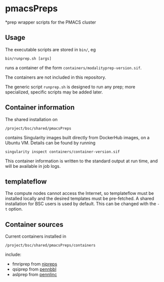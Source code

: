 # pmacsPreps
*prep wrapper scripts for the PMACS cluster

## Usage

The executable scripts are stored in `bin/`, eg

```
bin/runprep.sh [args]
```

runs a container of the form `containers/modalityprep-version.sif`.

The containers are not included in this repository.

The generic script `runprep.sh` is designed to run any prep; more specialized,
specific scripts may be added later.


## Container information

The shared installation on

```
/project/bsc/shared/pmacsPreps
```

contains Singularity images built directly from DockerHub images, on a Ubuntu VM.
Details can be found by running

```
singularity inspect containers/container-version.sif
```

This container information is written to the standard output at run time, and
will be available in job logs.


## templateflow

The compute nodes cannot access the Internet, so templateflow must be installed
locally and the desired templates must be pre-fetched. A shared installation for
BSC users is used by default. This can be changed with the `-t` option.


## Container sources

Current containers installed in

```
/project/bsc/shared/pmacsPreps/containers
```

include:

* fmriprep from [nipreps](https://hub.docker.com/r/nipreps/fmriprep)
* qsiprep from [pennbbl](https://hub.docker.com/r/pennbbl/qsiprep)
* aslprep from [pennlinc](https://hub.docker.com/r/pennlinc/aslprep)

